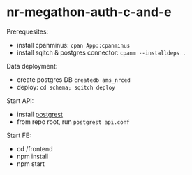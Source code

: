 # nr-megathon-auth-c-and-e

Prerequesites:

- install cpanminus: `cpan App::cpanminus`
- install sqitch & postgres connector: `cpanm --installdeps .`

Data deployment:

- create postgres DB `createdb ams_nrced`
- deploy: `cd schema; sqitch deploy`

Start API:

- install [postgrest](https://postgrest.org/en/stable/tutorials/tut0.html#step-3-install-postgrest)
- from repo root, run `postgrest api.conf`

Start FE:
- cd /frontend
- npm install
- npm start
